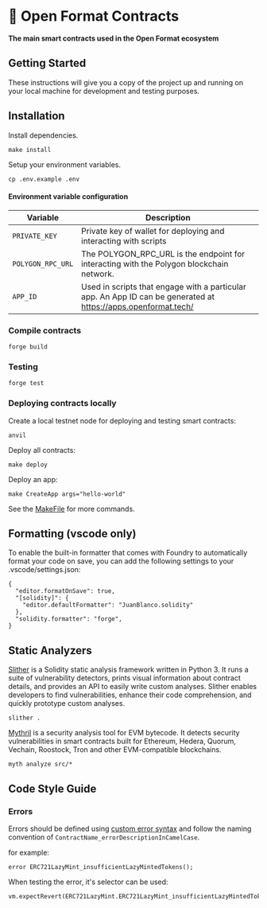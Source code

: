# 📜 Open Format Contracts

**The main smart contracts used in the Open Format ecosystem**

## Getting Started

These instructions will give you a copy of the project up and running on your local machine for development and testing purposes.

## Installation

Install dependencies.

```
make install
```

Setup your environment variables.

```
cp .env.example .env
```

#### Environment variable configuration

| Variable          | Description                                                                                                    |
| ----------------- | -------------------------------------------------------------------------------------------------------------- |
| `PRIVATE_KEY`     | Private key of wallet for deploying and interacting with scripts                                               |
| `POLYGON_RPC_URL` | The POLYGON_RPC_URL is the endpoint for interacting with the Polygon blockchain network.                       |
| `APP_ID`          | Used in scripts that engage with a particular app. An App ID can be generated at https://apps.openformat.tech/ |

### Compile contracts

```
forge build
```

### Testing

```
forge test
```

### Deploying contracts locally

Create a local testnet node for deploying and testing smart contracts:

```
anvil
```

Deploy all contracts:

```
make deploy
```

Deploy an app:

```
make CreateApp args="hello-world"
```

See the [MakeFile](Makefile) for more commands.

## Formatting (vscode only)

To enable the built-in formatter that comes with Foundry to automatically format your code on save, you can add the following settings to your .vscode/settings.json:

```
{
  "editor.formatOnSave": true,
  "[solidity]": {
    "editor.defaultFormatter": "JuanBlanco.solidity"
  },
  "solidity.formatter": "forge",
}
```

## Static Analyzers

[Slither](https://github.com/crytic/slither) is a Solidity static analysis framework written in Python 3. It runs a suite of vulnerability detectors, prints visual information about contract details, and provides an API to easily write custom analyses. Slither enables developers to find vulnerabilities, enhance their code comprehension, and quickly prototype custom analyses.

```
slither .
```

[Mythril](https://github.com/ConsenSys/mythril) is a security analysis tool for EVM bytecode. It detects security vulnerabilities in smart contracts built for Ethereum, Hedera, Quorum, Vechain, Roostock, Tron and other EVM-compatible blockchains.

```
myth analyze src/*
```

## Code Style Guide

### Errors

Errors should be defined using [custom error syntax](https://blog.soliditylang.org/2021/04/21/custom-errors/) and follow the naming convention of `ContractName_errorDescriptionInCamelCase`.

for example:

```solidity
error ERC721LazyMint_insufficientLazyMintedTokens();
```

When testing the error, it's selector can be used:

```solidity
vm.expectRevert(ERC721LazyMint.ERC721LazyMint_insufficientLazyMintedTokens.selector);
```
